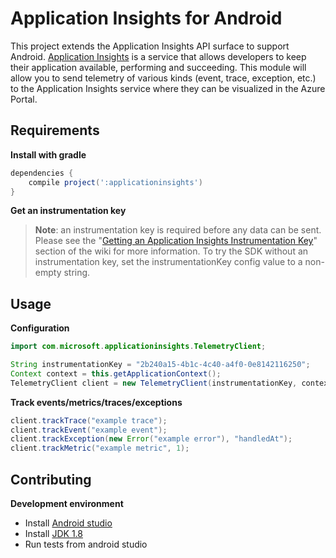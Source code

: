 # Application Insights for Android

This project extends the Application Insights API surface to support Android. [Application Insights](http://azure.microsoft.com/en-us/services/application-insights/) is a service that allows developers to keep their application available, performing and succeeding. This module will allow you to send telemetry of various kinds (event, trace, exception, etc.) to the Application Insights service where they can be visualized in the Azure Portal. 




## Requirements ##
**Install with gradle**
```gradle
dependencies {
    compile project(':applicationinsights')
}
```
**Get an instrumentation key**
>**Note**: an instrumentation key is required before any data can be sent. Please see the "[Getting an Application Insights Instrumentation Key](https://github.com/Microsoft/AppInsights-Home/wiki#getting-an-application-insights-instrumentation-key)" section of the wiki for more information. To try the SDK without an instrumentation key, set the instrumentationKey config value to a non-empty string.




## Usage ##
**Configuration**
```java
import com.microsoft.applicationinsights.TelemetryClient;
```
```java
String instrumentationKey = "2b240a15-4b1c-4c40-a4f0-0e8142116250";
Context context = this.getApplicationContext();
TelemetryClient client = new TelemetryClient(instrumentationKey, context);

```
**Track events/metrics/traces/exceptions**
```java
client.trackTrace("example trace");
client.trackEvent("example event");
client.trackException(new Error("example error"), "handledAt");
client.trackMetric("example metric", 1);
```


## Contributing ##
**Development environment**

* Install [Android studio](http://developer.android.com/sdk/index.html)
* Install [JDK 1.8](http://www.oracle.com/technetwork/java/javase/downloads/jdk8-downloads-2133151.html)
* Run tests from android studio